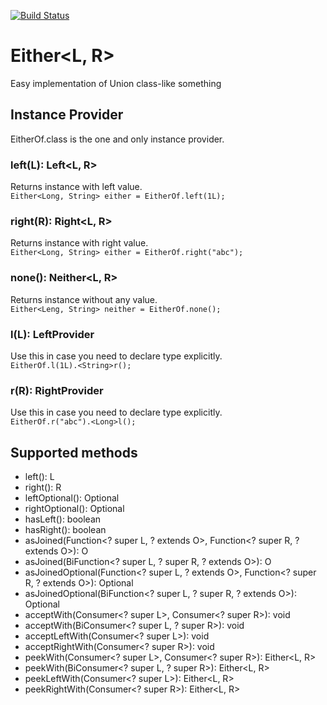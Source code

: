 [![Build Status](https://app.travis-ci.com/lambig/Either.svg?token=rcXQxJszfB4WCpwsWNgN&branch=main)](https://app.travis-ci.com/lambig/Either)
# Either<L, R>
Easy implementation of Union class-like something
## Instance Provider
EitherOf.class is the one and only instance provider.
### left(L): Left<L, R>
Returns instance with left value.  
```Either<Long, String> either = EitherOf.left(1L);```
### right(R): Right<L, R>
Returns instance with right value.  
```Either<Long, String> either = EitherOf.right("abc");```
### none(): Neither<L, R>
Returns instance without any value.  
```Either<Leng, String> neither = EitherOf.none();```
### l(L): LeftProvider<L>
Use this in case you need to declare type explicitly.  
```EitherOf.l(1L).<String>r();```
### r(R): RightProvider<R>
  Use this in case you need to declare type explicitly.  
```EitherOf.r("abc").<Long>l();```
  
## Supported methods
* left(): L
* right(): R
* leftOptional(): Optional<L>
* rightOptional(): Optional<R>
* hasLeft(): boolean
* hasRight(): boolean
* asJoined(Function<? super L, ? extends O>, Function<? super R, ? extends O>): O
* asJoined(BiFunction<? super L, ? super R, ? extends O>): O
* asJoinedOptional(Function<? super L, ? extends O>, Function<? super R, ? extends O>): Optional<O>
* asJoinedOptional(BiFunction<? super L, ? super R, ? extends O>): Optional<O>
* acceptWith(Consumer<? super L>, Consumer<? super R>): void
* acceptWith(BiConsumer<? super L, ? super R>): void
* acceptLeftWith(Consumer<? super L>): void
* acceptRightWith(Consumer<? super R>): void
* peekWith(Consumer<? super L>, Consumer<? super R>): Either<L, R>
* peekWith(BiConsumer<? super L, ? super R>): Either<L, R>
* peekLeftWith(Consumer<? super L>): Either<L, R>
* peekRightWith(Consumer<? super R>): Either<L, R>
